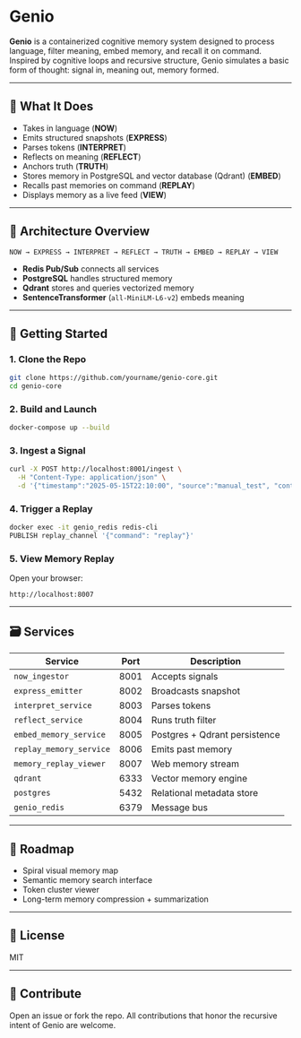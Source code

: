 # Genio

**Genio** is a containerized cognitive memory system designed to process language, filter meaning, embed memory, and recall it on command. Inspired by cognitive loops and recursive structure, Genio simulates a basic form of thought: signal in, meaning out, memory formed.

---

## 🧠 What It Does

- Takes in language (**NOW**)
- Emits structured snapshots (**EXPRESS**)
- Parses tokens (**INTERPRET**)
- Reflects on meaning (**REFLECT**)
- Anchors truth (**TRUTH**)
 - Stores memory in PostgreSQL and vector database (Qdrant) (**EMBED**)
- Recalls past memories on command (**REPLAY**)
- Displays memory as a live feed (**VIEW**)

---

## 🧩 Architecture Overview

```
NOW → EXPRESS → INTERPRET → REFLECT → TRUTH → EMBED → REPLAY → VIEW
```

- **Redis Pub/Sub** connects all services
 - **PostgreSQL** handles structured memory
- **Qdrant** stores and queries vectorized memory
- **SentenceTransformer** (`all-MiniLM-L6-v2`) embeds meaning

---

## 🚀 Getting Started

### 1. Clone the Repo

```bash
git clone https://github.com/yourname/genio-core.git
cd genio-core
```

### 2. Build and Launch

```bash
docker-compose up --build
```

### 3. Ingest a Signal

```bash
curl -X POST http://localhost:8001/ingest \
  -H "Content-Type: application/json" \
  -d '{"timestamp":"2025-05-15T22:10:00", "source":"manual_test", "content":"The system is now self-contained."}'
```

### 4. Trigger a Replay

```bash
docker exec -it genio_redis redis-cli
PUBLISH replay_channel '{"command": "replay"}'
```

### 5. View Memory Replay

Open your browser:
```
http://localhost:8007
```

---

## 🗃️ Services

| Service                    | Port  | Description |
|---------------------------|-------|-------------|
| `now_ingestor`            | 8001  | Accepts signals |
| `express_emitter`         | 8002  | Broadcasts snapshot |
| `interpret_service`       | 8003  | Parses tokens |
| `reflect_service`         | 8004  | Runs truth filter |
| `embed_memory_service`    | 8005  | Postgres + Qdrant persistence |
| `replay_memory_service`   | 8006  | Emits past memory |
| `memory_replay_viewer`    | 8007  | Web memory stream |
| `qdrant`                  | 6333  | Vector memory engine |
| `postgres`                | 5432  | Relational metadata store |
| `genio_redis`             | 6379  | Message bus |

---

## 🔮 Roadmap

- Spiral visual memory map
- Semantic memory search interface
- Token cluster viewer
- Long-term memory compression + summarization

---

## 📜 License

MIT

---

## 🤝 Contribute

Open an issue or fork the repo. All contributions that honor the recursive intent of Genio are welcome.

